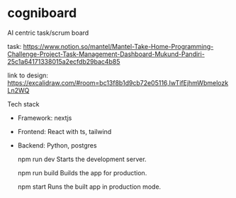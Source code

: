 # cogniboard
AI centric task/scrum board

task: https://www.notion.so/mantel/Mantel-Take-Home-Programming-Challenge-Project-Task-Management-Dashboard-Mukund-Pandiri-25c1a64171338015a2ecfdb29bac4b85

link to design: https://excalidraw.com/#room=bc13f8b1d9cb72e05116,IwTifEjhmWbmelozkLn2WQ

Tech stack
- Framework: nextjs
- Frontend: React with ts, tailwind
- Backend: Python, postgres


  npm run dev
    Starts the development server.

  npm run build
    Builds the app for production.

  npm start
    Runs the built app in production mode.